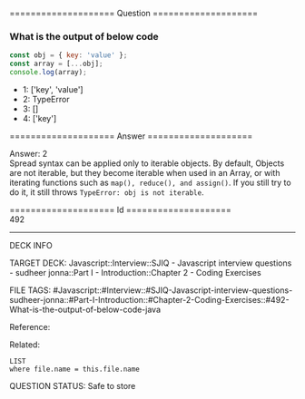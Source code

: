 ==================== Question ====================  

### What is the output of below code

```javascript
const obj = { key: 'value' };
const array = [...obj];
console.log(array);
```

- 1: ['key', 'value']
- 2: TypeError
- 3: []
- 4: ['key']  

==================== Answer ====================  

Answer: 2  
Spread syntax can be applied only to iterable objects. By default, Objects are
not iterable, but they become iterable when used in an Array, or with iterating
functions such as `map(), reduce(), and assign()`. If you still try to do it, it
still throws `TypeError: obj is not iterable`.

==================== Id ====================  
492
<!--ID: 1707879796627-->

---

DECK INFO

TARGET DECK: Javascript::Interview::SJIQ - Javascript interview questions - sudheer jonna::Part I - Introduction::Chapter 2 - Coding Exercises

FILE TAGS: #Javascript::#Interview::#SJIQ-Javascript-interview-questions-sudheer-jonna::#Part-I-Introduction::#Chapter-2-Coding-Exercises::#492-What-is-the-output-of-below-code-java

Reference:

Related:

```dataview
LIST
where file.name = this.file.name
```
QUESTION STATUS: Safe to store
